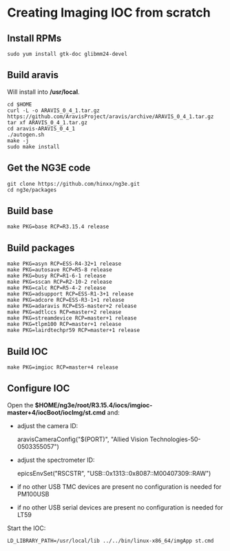 
# Creating Imaging IOC from scratch

## Install RPMs

	sudo yum install gtk-doc glibmm24-devel


## Build aravis

Will install into __/usr/local__.

	cd $HOME
	curl -L -o ARAVIS_0_4_1.tar.gz https://github.com/AravisProject/aravis/archive/ARAVIS_0_4_1.tar.gz
	tar xf ARAVIS_0_4_1.tar.gz
	cd aravis-ARAVIS_0_4_1
	./autogen.sh
	make -j
	sudo make install

## Get the NG3E code

	git clone https://github.com/hinxx/ng3e.git
	cd ng3e/packages

## Build base

	make PKG=base RCP=R3.15.4 release

## Build packages

	make PKG=asyn RCP=ESS-R4-32+1 release
	make PKG=autosave RCP=R5-8 release
	make PKG=busy RCP=R1-6-1 release
	make PKG=sscan RCP=R2-10-2 release
	make PKG=calc RCP=R5-4-2 release
	make PKG=adsupport RCP=ESS-R1-3+1 release
	make PKG=adcore RCP=ESS-R3-1+1 release
	make PKG=adaravis RCP=ESS-master+2 release
	make PKG=adtlccs RCP=master+2 release
	make PKG=streamdevice RCP=master+1 release
	make PKG=tlpm100 RCP=master+1 release
	make PKG=lairdtechpr59 RCP=master+1 release

## Build IOC

	make PKG=imgioc RCP=master+4 release

## Configure IOC

Open the __$HOME/ng3e/root/R3.15.4/iocs/imgioc-master+4/iocBoot/iocImg/st.cmd__ and:

* adjust the camera ID:

	aravisCameraConfig("$(PORT)", "Allied Vision Technologies-50-0503355057")
	
* adjust the spectrometer ID:

	epicsEnvSet("RSCSTR", "USB::0x1313::0x8087::M00407309::RAW")

* if no other USB TMC devices are present no configuration is needed for PM100USB

* if no other USB serial devices are present no configuration is needed for LT59

Start the IOC:

	LD_LIBRARY_PATH=/usr/local/lib ../../bin/linux-x86_64/imgApp st.cmd
